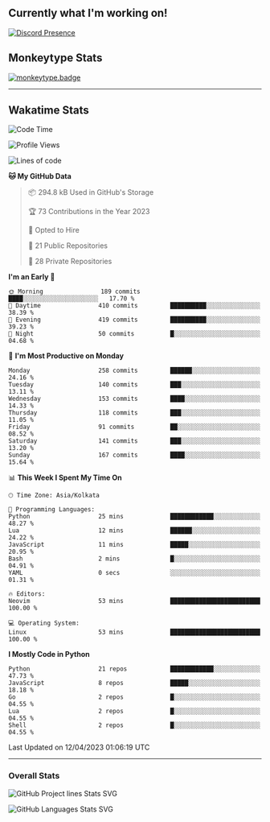 ## Currently what I'm working on!
[![Discord Presence](https://lanyard.cnrad.dev/api/534981034400284712)](https://discord.com/users/534981034400284712)

## Monkeytype Stats
[![monkeytype.badge]][monkeytype]

---

## Wakatime Stats
<!--START_SECTION:waka-->
![Code Time](http://img.shields.io/badge/Code%20Time-612%20hrs%2039%20mins-blue)

![Profile Views](http://img.shields.io/badge/Profile%20Views-1-blue)

![Lines of code](https://img.shields.io/badge/From%20Hello%20World%20I%27ve%20Written-3.4%20million%20lines%20of%20code-blue)

**🐱 My GitHub Data** 

> 📦 294.8 kB Used in GitHub's Storage 
 > 
> 🏆 73 Contributions in the Year 2023
 > 
> 💼 Opted to Hire
 > 
> 📜 21 Public Repositories 
 > 
> 🔑 28 Private Repositories 
 > 
**I'm an Early 🐤** 

```text
🌞 Morning                189 commits         ████░░░░░░░░░░░░░░░░░░░░░   17.70 % 
🌆 Daytime                410 commits         ██████████░░░░░░░░░░░░░░░   38.39 % 
🌃 Evening                419 commits         ██████████░░░░░░░░░░░░░░░   39.23 % 
🌙 Night                  50 commits          █░░░░░░░░░░░░░░░░░░░░░░░░   04.68 % 
```
📅 **I'm Most Productive on Monday** 

```text
Monday                   258 commits         ██████░░░░░░░░░░░░░░░░░░░   24.16 % 
Tuesday                  140 commits         ███░░░░░░░░░░░░░░░░░░░░░░   13.11 % 
Wednesday                153 commits         ████░░░░░░░░░░░░░░░░░░░░░   14.33 % 
Thursday                 118 commits         ███░░░░░░░░░░░░░░░░░░░░░░   11.05 % 
Friday                   91 commits          ██░░░░░░░░░░░░░░░░░░░░░░░   08.52 % 
Saturday                 141 commits         ███░░░░░░░░░░░░░░░░░░░░░░   13.20 % 
Sunday                   167 commits         ████░░░░░░░░░░░░░░░░░░░░░   15.64 % 
```


📊 **This Week I Spent My Time On** 

```text
🕑︎ Time Zone: Asia/Kolkata

💬 Programming Languages: 
Python                   25 mins             ████████████░░░░░░░░░░░░░   48.27 % 
Lua                      12 mins             ██████░░░░░░░░░░░░░░░░░░░   24.22 % 
JavaScript               11 mins             █████░░░░░░░░░░░░░░░░░░░░   20.95 % 
Bash                     2 mins              █░░░░░░░░░░░░░░░░░░░░░░░░   04.91 % 
YAML                     0 secs              ░░░░░░░░░░░░░░░░░░░░░░░░░   01.31 % 

🔥 Editors: 
Neovim                   53 mins             █████████████████████████   100.00 % 

💻 Operating System: 
Linux                    53 mins             █████████████████████████   100.00 % 
```

**I Mostly Code in Python** 

```text
Python                   21 repos            ████████████░░░░░░░░░░░░░   47.73 % 
JavaScript               8 repos             █████░░░░░░░░░░░░░░░░░░░░   18.18 % 
Go                       2 repos             █░░░░░░░░░░░░░░░░░░░░░░░░   04.55 % 
Lua                      2 repos             █░░░░░░░░░░░░░░░░░░░░░░░░   04.55 % 
Shell                    2 repos             █░░░░░░░░░░░░░░░░░░░░░░░░   04.55 % 
```




 Last Updated on 12/04/2023 01:06:19 UTC
<!--END_SECTION:waka-->
---

### Overall Stats


![GitHub Project lines Stats SVG](https://api.githubtrends.io/user/svg/Dhanus3133/repos?time_range=one_year&include_private=True&loc_metric=changed&group=private&theme=dark)

![GitHub Languages Stats SVG](https://api.githubtrends.io/user/svg/Dhanus3133/langs?time_range=one_year&include_private=True&loc_metric=changed&compact=True&theme=dark)


[monkeytype.badge]: https://img.shields.io/endpoint?style=for-the-badge&url=https%3A%2F%2Fmonkeytype-badge-vhd5lan7mmhz.runkit.sh%3Fmessage%3D124wpm%26label%3Dmonkeytype%26logoVariant%3Done
[monkeytype]: https://monkeytype.com/profile/dhanus
